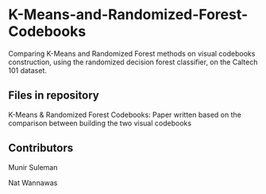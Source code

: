 # K-Means-and-Randomized-Forest-Codebooks
Comparing K-Means and Randomized Forest methods on visual codebooks construction, using the randomized decision forest classifier, on the Caltech 101 dataset.


## Files in repository

K-Means & Randomized Forest Codebooks: Paper written based on the comparison between building the two visual codebooks


## Contributors

Munir Suleman

Nat Wannawas
